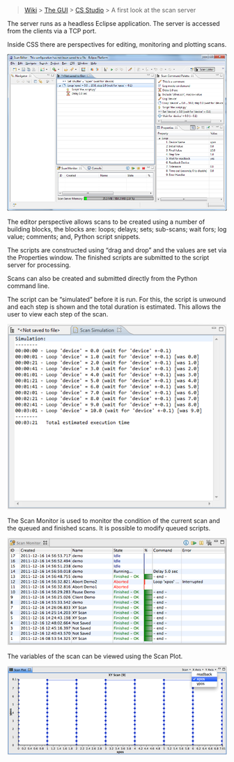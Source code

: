 > [Wiki](Home) > [The GUI](The-GUI) > [CS Studio](GUI-CSS) > A first look at the scan server

The server runs as a headless Eclipse application. The server is accessed from the clients via a TCP port.

Inside CSS there are perspectives for editing, monitoring and plotting scans.

![Client 1](GUI_development/images/css/client1.png)

The editor perspective allows scans to be created using a number of building blocks, the blocks are: loops; delays; sets; sub-scans; wait fors; log value; comments; and, Python script snippets.

The scripts are constructed using “drag and drop” and the values are set via the Properties window.
The finished scripts are submitted to the script server for processing.

Scans can also be created and submitted directly from the Python command line.

The script can be “simulated” before it is run. For this, the script is unwound and each step is shown and the total duration is estimated. This allows the user to view each step of the scan.

![Client 2](GUI_development/images/css/client2.png)

The Scan Monitor is used to monitor the condition of the current scan and the queued and finished scans. It is possible to modify queued scripts.

![Client 3](GUI_development/images/css/client3.png)

The variables of the scan can be viewed using the Scan Plot.

![Client 4](GUI_development/images/css/client4.png)